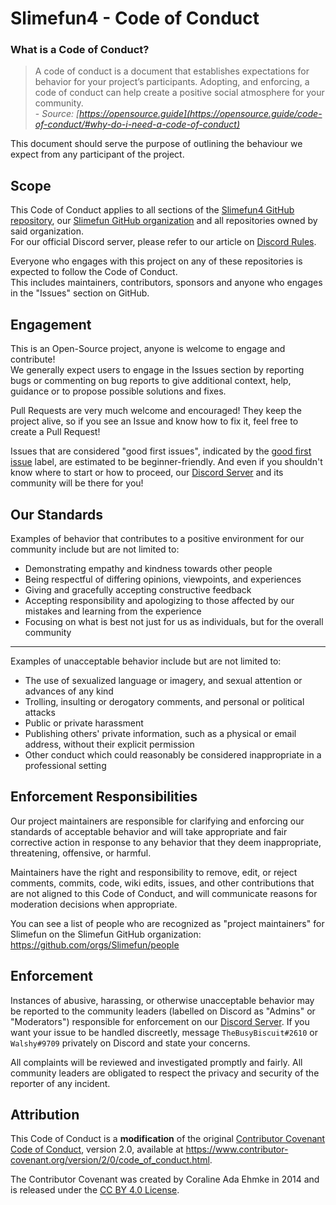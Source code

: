 # Slimefun4 - Code of Conduct
### What is a Code of Conduct?
> A code of conduct is a document that establishes expectations for behavior for your project’s participants. 
> Adopting, and enforcing, a code of conduct can help create a positive social atmosphere for your community.
<br>\- *Source: [https://opensource.guide](https://opensource.guide/code-of-conduct/#why-do-i-need-a-code-of-conduct)*

This document should serve the purpose of outlining the behaviour we expect from any participant of the project.<br>

## Scope
This Code of Conduct applies to all sections of the [Slimefun4 GitHub repository](https://github.com/TheBusyBiscuit/Slimefun4), our [Slimefun GitHub organization](https://github.com/Slimefun) and all repositories owned by said organization.<br>
For our official Discord server, please refer to our article on [Discord Rules](https://github.com/TheBusyBiscuit/Slimefun4/wiki/Discord-Rules).

Everyone who engages with this project on any of these repositories is expected to follow the Code of Conduct.<br>
This includes maintainers, contributors, sponsors and anyone who engages in the "Issues" section on GitHub.

## Engagement
This is an Open-Source project, anyone is welcome to engage and contribute!<br>
We generally expect users to engage in the Issues section by reporting bugs or commenting on bug reports to give additional context, help, guidance or to propose possible solutions and fixes.

Pull Requests are very much welcome and encouraged! They keep the project alive, so if you see an Issue and know how to fix it, feel free to create a Pull Request!

Issues that are considered "good first issues", indicated by the [good first issue](https://github.com/TheBusyBiscuit/Slimefun4/labels/good%20first%20issue) label, are estimated to be beginner-friendly. And even if you shouldn't know where to start or how to proceed, our [Discord Server](https://github.com/TheBusyBiscuit/Slimefun4#discord) and its community will be there for you!

## Our Standards
Examples of behavior that contributes to a positive environment for our community include but are not limited to:
* Demonstrating empathy and kindness towards other people
* Being respectful of differing opinions, viewpoints, and experiences
* Giving and gracefully accepting constructive feedback
* Accepting responsibility and apologizing to those affected by our mistakes and learning from the experience
* Focusing on what is best not just for us as individuals, but for the overall community

<hr>

Examples of unacceptable behavior include but are not limited to:
* The use of sexualized language or imagery, and sexual attention or advances of any kind
* Trolling, insulting or derogatory comments, and personal or political attacks
* Public or private harassment
* Publishing others' private information, such as a physical or email address, without their explicit permission
* Other conduct which could reasonably be considered inappropriate in a professional setting

## Enforcement Responsibilities
Our project maintainers are responsible for clarifying and enforcing our standards of
acceptable behavior and will take appropriate and fair corrective action in
response to any behavior that they deem inappropriate, threatening, offensive,
or harmful.

Maintainers have the right and responsibility to remove, edit, or reject
comments, commits, code, wiki edits, issues, and other contributions that are
not aligned to this Code of Conduct, and will communicate reasons for moderation
decisions when appropriate.

You can see a list of people who are recognized as "project maintainers" for Slimefun on the Slimefun GitHub organization:<br>
https://github.com/orgs/Slimefun/people

## Enforcement
Instances of abusive, harassing, or otherwise unacceptable behavior may be
reported to the community leaders (labelled on Discord as "Admins" or "Moderators") responsible for enforcement on our [Discord Server](https://github.com/TheBusyBiscuit/Slimefun4#discord).
If you want your issue to be handled discreetly, message `TheBusyBiscuit#2610` or `Walshy#9709` privately on Discord and state your concerns.

All complaints will be reviewed and investigated promptly and fairly.
All community leaders are obligated to respect the privacy and security of the
reporter of any incident.

## Attribution
This Code of Conduct is a **modification** of the original [Contributor Covenant Code of Conduct](https://www.contributor-covenant.org),
version 2.0, available at
https://www.contributor-covenant.org/version/2/0/code_of_conduct.html.

The Contributor Covenant was created by Coraline Ada Ehmke in 2014 and is released under the [CC BY 4.0 License](https://github.com/ContributorCovenant/contributor_covenant/blob/release/LICENSE.md).

